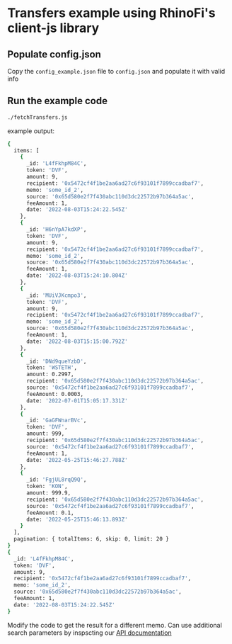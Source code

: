 # Transfers example using RhinoFi's client-js library

## Populate config.json

Copy the `config_example.json` file to `config.json` and populate it with valid info

## Run the example code

```sh
./fetchTransfers.js
```

example output:

```sh
{
  items: [
    {
      _id: 'L4fFkhpM84C',
      token: 'DVF',
      amount: 9,
      recipient: '0x5472cf4f1be2aa6ad27c6f93101f7899ccadbaf7',
      memo: 'some_id_2',
      source: '0x65d580e2f7f430abc110d3dc22572b97b364a5ac',
      feeAmount: 1,
      date: '2022-08-03T15:24:22.545Z'
    },
    {
      _id: 'H6nYpA7kdXP',
      token: 'DVF',
      amount: 9,
      recipient: '0x5472cf4f1be2aa6ad27c6f93101f7899ccadbaf7',
      memo: 'some_id_2',
      source: '0x65d580e2f7f430abc110d3dc22572b97b364a5ac',
      feeAmount: 1,
      date: '2022-08-03T15:24:10.804Z'
    },
    {
      _id: 'MUiVJKcmpo3',
      token: 'DVF',
      amount: 9,
      recipient: '0x5472cf4f1be2aa6ad27c6f93101f7899ccadbaf7',
      memo: 'some_id_2',
      source: '0x65d580e2f7f430abc110d3dc22572b97b364a5ac',
      feeAmount: 1,
      date: '2022-08-03T15:15:00.792Z'
    },
    {
      _id: 'DNd9queYzbD',
      token: 'WSTETH',
      amount: 0.2997,
      recipient: '0x65d580e2f7f430abc110d3dc22572b97b364a5ac',
      source: '0x5472cf4f1be2aa6ad27c6f93101f7899ccadbaf7',
      feeAmount: 0.0003,
      date: '2022-07-01T15:05:17.331Z'
    },
    {
      _id: 'GaGFWnarBVc',
      token: 'DVF',
      amount: 999,
      recipient: '0x65d580e2f7f430abc110d3dc22572b97b364a5ac',
      source: '0x5472cf4f1be2aa6ad27c6f93101f7899ccadbaf7',
      feeAmount: 1,
      date: '2022-05-25T15:46:27.788Z'
    },
    {
      _id: 'FgjUL8rqQ9Q',
      token: 'KON',
      amount: 999.9,
      recipient: '0x65d580e2f7f430abc110d3dc22572b97b364a5ac',
      source: '0x5472cf4f1be2aa6ad27c6f93101f7899ccadbaf7',
      feeAmount: 0.1,
      date: '2022-05-25T15:46:13.893Z'
    }
  ],
  pagination: { totalItems: 6, skip: 0, limit: 20 }
}
{
  _id: 'L4fFkhpM84C',
  token: 'DVF',
  amount: 9,
  recipient: '0x5472cf4f1be2aa6ad27c6f93101f7899ccadbaf7',
  memo: 'some_id_2',
  source: '0x65d580e2f7f430abc110d3dc22572b97b364a5ac',
  feeAmount: 1,
  date: '2022-08-03T15:24:22.545Z'
}
```

Modify the code to get the result for a different memo. Can use additional search parameters by inspscting our [API documentation](https://api.deversifi.dev/v1/trading/docs#/Wallet/getV1TradingTransfers)